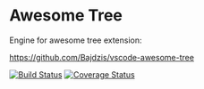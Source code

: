 # Awesome Tree

Engine for awesome tree extension:

https://github.com/Bajdzis/vscode-awesome-tree

[![Build Status](https://travis-ci.com/Bajdzis/awesome-tree.svg?branch=master)](https://travis-ci.com/Bajdzis/awesome-tree)
[![Coverage Status](https://coveralls.io/repos/github/Bajdzis/awesome-tree/badge.svg?branch=master)](https://coveralls.io/github/Bajdzis/awesome-tree?branch=master)

